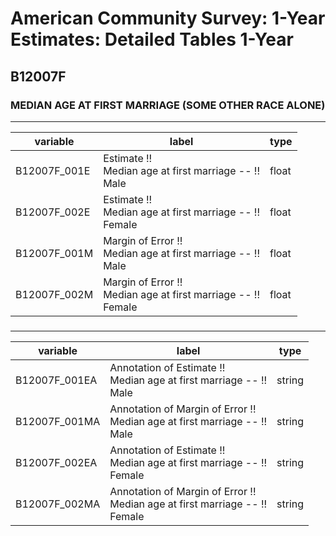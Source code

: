 # American Community Survey: 1-Year Estimates: Detailed Tables 1-Year

## B12007F

### MEDIAN AGE AT FIRST MARRIAGE (SOME OTHER RACE ALONE)

___

| variable | label | type |
| ----- | ----- | ----- |
| B12007F_001E | Estimate !!<br>Median age at first marriage -- !!<br>Male | float |
| B12007F_002E | Estimate !!<br>Median age at first marriage -- !!<br>Female | float |
| B12007F_001M | Margin of Error !!<br>Median age at first marriage -- !!<br>Male | float |
| B12007F_002M | Margin of Error !!<br>Median age at first marriage -- !!<br>Female | float |
### 

___

| variable | label | type |
| ----- | ----- | ----- |
| B12007F_001EA | Annotation of Estimate !!<br>Median age at first marriage -- !!<br>Male | string |
| B12007F_001MA | Annotation of Margin of Error !!<br>Median age at first marriage -- !!<br>Male | string |
| B12007F_002EA | Annotation of Estimate !!<br>Median age at first marriage -- !!<br>Female | string |
| B12007F_002MA | Annotation of Margin of Error !!<br>Median age at first marriage -- !!<br>Female | string |

